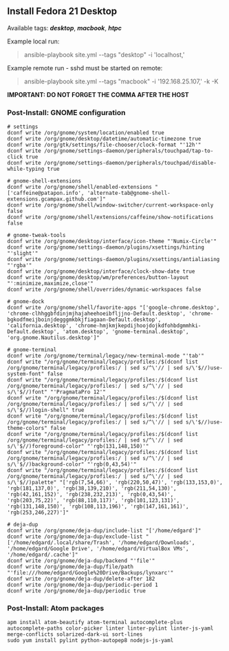 Install Fedora 21 Desktop
-------------------------
Available tags: **_desktop_**, **_macbook_**, **_htpc_**

Example local run:
> ansible-playbook site.yml --tags "desktop" -i 'localhost,'

Example remote run - sshd must be started on remote:
> ansible-playbook site.yml --tags "macbook" -i '192.168.25.107,' -k -K

**IMPORTANT: DO NOT FORGET THE COMMA AFTER THE HOST**

### Post-Install: GNOME configuration
    # settings
    dconf write /org/gnome/system/location/enabled true
    dconf write /org/gnome/desktop/datetime/automatic-timezone true
    dconf write /org/gtk/settings/file-chooser/clock-format "'12h'"
    dconf write /org/gnome/settings-daemon/peripherals/touchpad/tap-to-click true
    dconf write /org/gnome/settings-daemon/peripherals/touchpad/disable-while-typing true

    # gnome-shell-extensions
    dconf write /org/gnome/shell/enabled-extensions "['caffeine@patapon.info', 'alternate-tab@gnome-shell-extensions.gcampax.github.com']"
    dconf write /org/gnome/shell/window-switcher/current-workspace-only false
    dconf write /org/gnome/shell/extensions/caffeine/show-notifications false

    # gnome-tweak-tools
    dconf write /org/gnome/desktop/interface/icon-theme "'Numix-Circle'"
    dconf write /org/gnome/settings-daemon/plugins/xsettings/hinting "'slight'"
    dconf write /org/gnome/settings-daemon/plugins/xsettings/antialiasing "'rgba'"
    dconf write /org/gnome/desktop/interface/clock-show-date true
    dconf write /org/gnome/desktop/wm/preferences/button-layout "':minimize,maximize,close'"
    dconf write /org/gnome/shell/overrides/dynamic-workspaces false

    # gnome-dock
    dconf write /org/gnome/shell/favorite-apps "['google-chrome.desktop', 'chrome-clhhggbfdinjmjhajaheehoeibfljjno-Default.desktop', 'chrome-bgkodfmeijboinjdegggmkbkjfiagaan-Default.desktop', 'california.desktop', 'chrome-hmjkmjkepdijhoojdojkdfohbdgmmhki-Default.desktop', 'atom.desktop', 'gnome-terminal.desktop', 'org.gnome.Nautilus.desktop']"

    # gnome-terminal
    dconf write /org/gnome/terminal/legacy/new-terminal-mode "'tab'"
    dconf write "/org/gnome/terminal/legacy/profiles:/$(dconf list /org/gnome/terminal/legacy/profiles:/ | sed s/^\'// | sed s/\'$//)use-system-font" false
    dconf write "/org/gnome/terminal/legacy/profiles:/$(dconf list /org/gnome/terminal/legacy/profiles:/ | sed s/^\'// | sed s/\'$//)font" "'PragmataPro 12'"
    dconf write "/org/gnome/terminal/legacy/profiles:/$(dconf list /org/gnome/terminal/legacy/profiles:/ | sed s/^\'// | sed s/\'$//)login-shell" true
    dconf write "/org/gnome/terminal/legacy/profiles:/$(dconf list /org/gnome/terminal/legacy/profiles:/ | sed s/^\'// | sed s/\'$//)use-theme-colors" false
    dconf write "/org/gnome/terminal/legacy/profiles:/$(dconf list /org/gnome/terminal/legacy/profiles:/ | sed s/^\'// | sed s/\'$//)foreground-color" "'rgb(131,148,150)'"
    dconf write "/org/gnome/terminal/legacy/profiles:/$(dconf list /org/gnome/terminal/legacy/profiles:/ | sed s/^\'// | sed s/\'$//)background-color" "'rgb(0,43,54)'"
    dconf write "/org/gnome/terminal/legacy/profiles:/$(dconf list /org/gnome/terminal/legacy/profiles:/ | sed s/^\'// | sed s/\'$//)palette" "['rgb(7,54,66)', 'rgb(220,50,47)', 'rgb(133,153,0)', 'rgb(181,137,0)', 'rgb(38,139,210)', 'rgb(211,54,130)', 'rgb(42,161,152)', 'rgb(238,232,213)', 'rgb(0,43,54)', 'rgb(203,75,22)', 'rgb(88,110,117)', 'rgb(101,123,131)', 'rgb(131,148,150)', 'rgb(108,113,196)', 'rgb(147,161,161)', 'rgb(253,246,227)']"

    # deja-dup
    dconf write /org/gnome/deja-dup/include-list "['/home/edgard']"
    dconf write /org/gnome/deja-dup/exclude-list "['/home/edgard/.local/share/Trash', '/home/edgard/Downloads', '/home/edgard/Google Drive', '/home/edgard/VirtualBox VMs', '/home/edgard/.cache']"
    dconf write /org/gnome/deja-dup/backend "'file'"
    dconf write /org/gnome/deja-dup/file/path "'file:///home/edgard/Google%20Drive/Backups/lynxarc'"
    dconf write /org/gnome/deja-dup/delete-after 182
    dconf write /org/gnome/deja-dup/periodic-period 1
    dconf write /org/gnome/deja-dup/periodic true

### Post-Install: Atom packages
    apm install atom-beautify atom-terminal autocomplete-plus autocomplete-paths color-picker linter linter-pylint linter-js-yaml merge-conflicts solarized-dark-ui sort-lines
    sudo yum install pylint python-autopep8 nodejs-js-yaml
